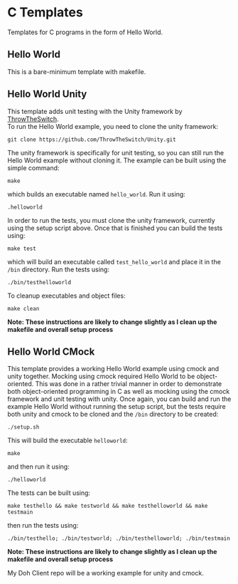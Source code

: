# C Templates

Templates for C programs in the form of Hello World. 

## Hello World

This is a bare-minimum template with makefile.

## Hello World Unity

This template adds unit testing with the Unity framework by [ThrowTheSwitch].  
To run the Hello World example, you need to clone the unity framework: 

```
git clone https://github.com/ThrowTheSwitch/Unity.git
```

The unity framework is specifically for unit testing, so you can still run the Hello World example without cloning it. The example can be built using the simple command:

```
make
```

which builds an executable named `hello_world`. Run it using:

```
.helloworld
```

In order to run the tests, you must clone the unity framework, currently using the setup script above. Once that is finished you can build the tests using:

```
make test
```  

which will build an executable called `test_hello_world` and place it in the `/bin` directory. Run the tests using:

```
./bin/testhelloworld
```

To cleanup executables and object files:

```
make clean
```


**Note: These instructions are likely to change slightly as I clean up the makefile and overall setup process**

## Hello World CMock

This template provides a working Hello World example using cmock and unity together. Mocking using cmock required Hello World to be object-oriented. This was done in a rather trivial manner in order to demonstrate both object-oriented programming in C as well as mocking using the cmock framework and unit testing with unity. Once again, you can build and run the example Hello World without running the setup script, but the tests require both unity and cmock to be cloned and the `/bin` directory to be created:

```
./setup.sh
```

This will build the executable `helloworld`:

```
make
```

and then run it using:

```
./helloworld
```

The tests can be built using:

```
make testhello && make testworld && make testhelloworld && make testmain
```

then run the tests using:

```
./bin/testhello; ./bin/testworld; ./bin/testhelloworld; ./bin/testmain
```

**Note: These instructions are likely to change slightly as I clean up the makefile and overall setup process**

My Doh Client repo will be a working example for unity and cmock.

[ThrowTheSwitch]: <https://github.com/ThrowTheSwitch>
